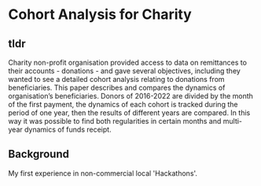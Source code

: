 # Cohort Analysis for Charity

## tldr
Charity non-profit organisation provided access to data on remittances to their accounts - donations - and gave several objectives, including they wanted to see a detailed cohort analysis relating to donations from beneficiaries. This paper describes and compares the dynamics of organisation’s beneficiaries. Donors of 2016-2022 are divided by the month of the first payment, the dynamics of each cohort is tracked during the period of one year, then the results of different years are compared. In this way it was possible to find both regularities in certain months and multi-year dynamics of funds receipt.

## Background 
My first experience in non-commercial local 'Hackathons'.
